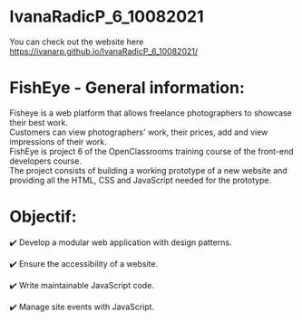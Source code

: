 # IvanaRadicP_6_10082021

You can check out the website here https://ivanarp.github.io/IvanaRadicP_6_10082021/


# FishEye - General information:

Fisheye is a web platform that allows freelance photographers to showcase their best work.<br>
Customers can view photographers' work, their prices, add and view impressions of their work.<br>
FishEye is project 6 of the OpenClassrooms training course of the front-end developers course.<br>
The project consists of building a working prototype of a new website and providing all the HTML, CSS and JavaScript needed for the prototype.

# Objectif:

✔️ Develop a modular web application with design patterns.

✔️ Ensure the accessibility of a website.

✔️ Write maintainable JavaScript code.

✔️ Manage site events with JavaScript.
